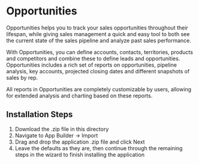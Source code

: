 # Opportunities

Opportunities helps you to track your sales opportunities throughout their lifespan, while giving sales management a quick and easy tool to both see the current state of the sales pipeline and analyze past sales performance.

With Opportunities, you can define accounts, contacts, territories, products and competitors and combine these to define leads and opportunities. Opportunities includes a rich set of reports on opportunities, pipeline analysis, key accounts, projected closing dates and different snapshots of sales by rep.

All reports in Opportunities are completely customizable by users, allowing for extended analysis and charting based on these reports.

Installation Steps
------------------------------------
1. Download the .zip file in this directory
2. Navigate to App Builder -> Import
3. Drag and drop the application .zip file and click Next
4. Leave the defaults as they are, then continue through the remaining steps in the wizard to finish installing the application
